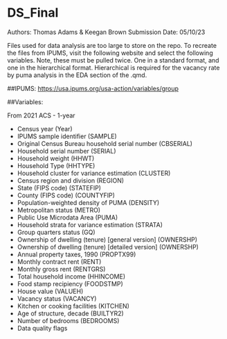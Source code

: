 # DS_Final

Authors: Thomas Adams & Keegan Brown
Submission Date: 05/10/23


Files used for data analysis are too large to store on the repo. To recreate the files from IPUMS, visit the following website and select the following variables. Note, these must be pulled twice. One in a standard format, and one in the hierarchical format. Hierarchical is required for the vacancy rate by puma analysis in the EDA section of the .qmd. 

##IPUMS: https://usa.ipums.org/usa-action/variables/group

##Variables:

From 2021 ACS - 1-year

- Census year (Year)
- IPUMS sample identifier (SAMPLE)
- Original Census Bureau household serial number (CBSERIAL)
- Household serial number (SERIAL)
- Household weight (HHWT)
- Household Type (HHTYPE)
- Household cluster for variance estimation (CLUSTER)
- Census region and division (REGION)
- State (FIPS code) (STATEFIP) 
- County (FIPS code) (COUNTYFIP)
- Population-weighted density of PUMA (DENSITY)
- Metropolitan status (METRO)
- Public Use Microdata Area (PUMA)
- Household strata for variance estimation (STRATA)
- Group quarters status (GQ)
- Ownership of dwelling (tenure) [general version] (OWNERSHP)
- Ownership of dwelling (tenure) [detailed version] (OWNERSHP)
- Annual property taxes, 1990 (PROPTX99) 
- Monthly contract rent (RENT)
- Monthly gross rent (RENTGRS)
- Total household income (HHINCOME)
- Food stamp recipiency (FOODSTMP)
- House value (VALUEH)
- Vacancy status (VACANCY)
- Kitchen or cooking facilities (KITCHEN)
- Age of structure, decade (BUILTYR2)
- Number of bedrooms (BEDROOMS)
- Data quality flags







